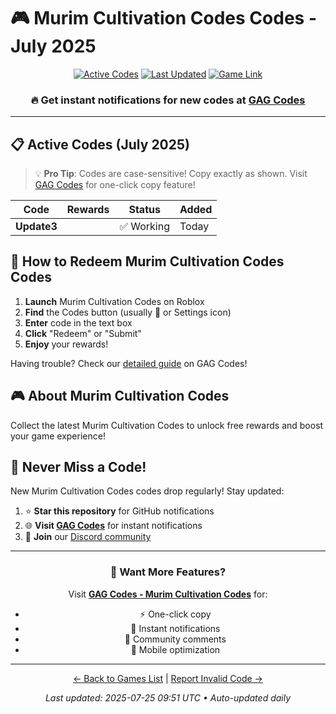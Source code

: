 # 🎮 Murim Cultivation Codes Codes - July 2025

<div align="center">

[![Active Codes](https://img.shields.io/badge/Active%20Codes-1-brightgreen)](https://gagcodes.com/roblox/murim-cultivation)
[![Last Updated](https://img.shields.io/badge/Last%20Updated-Today-orange)](https://gagcodes.com/roblox/murim-cultivation)
[![Game Link](https://img.shields.io/badge/Play-Murim%20Cultivation%20Codes-red)](https://www.roblox.com/games/)

### 🔥 **Get instant notifications for new codes at [GAG Codes](https://gagcodes.com/roblox/murim-cultivation)**

</div>

---

## 📋 Active Codes (July 2025)

> 💡 **Pro Tip**: Codes are case-sensitive! Copy exactly as shown. Visit [GAG Codes](https://gagcodes.com/roblox/murim-cultivation) for one-click copy feature!

| Code | Rewards | Status | Added |
|------|---------|--------|-------|
| **Update3** |  | ✅ Working | Today |


## 📖 How to Redeem Murim Cultivation Codes Codes

1. **Launch** Murim Cultivation Codes on Roblox
2. **Find** the Codes button (usually 🎁 or Settings icon)
3. **Enter** code in the text box
4. **Click** "Redeem" or "Submit"
5. **Enjoy** your rewards!

Having trouble? Check our [detailed guide](https://gagcodes.com/roblox/murim-cultivation#how-to-redeem) on GAG Codes!

## 🎮 About Murim Cultivation Codes

Collect the latest Murim Cultivation Codes to unlock free rewards and boost your game experience!

## 🔔 Never Miss a Code!

New Murim Cultivation Codes codes drop regularly! Stay updated:

1. ⭐ **Star this repository** for GitHub notifications
2. 🌐 **Visit [GAG Codes](https://gagcodes.com/roblox/murim-cultivation)** for instant notifications
3. 💬 **Join** our [Discord community](https://gagcodes.com/discord)

---

<div align="center">

### 🚀 Want More Features?

Visit [**GAG Codes - Murim Cultivation Codes**](https://gagcodes.com/roblox/murim-cultivation) for:
- ⚡ One-click copy
- 🔔 Instant notifications  
- 💬 Community comments
- 📱 Mobile optimization

---

[← Back to Games List](README.md) | [Report Invalid Code →](https://github.com/yourusername/roblox-codes-directory/issues)

*Last updated: 2025-07-25 09:51 UTC • Auto-updated daily*

</div>